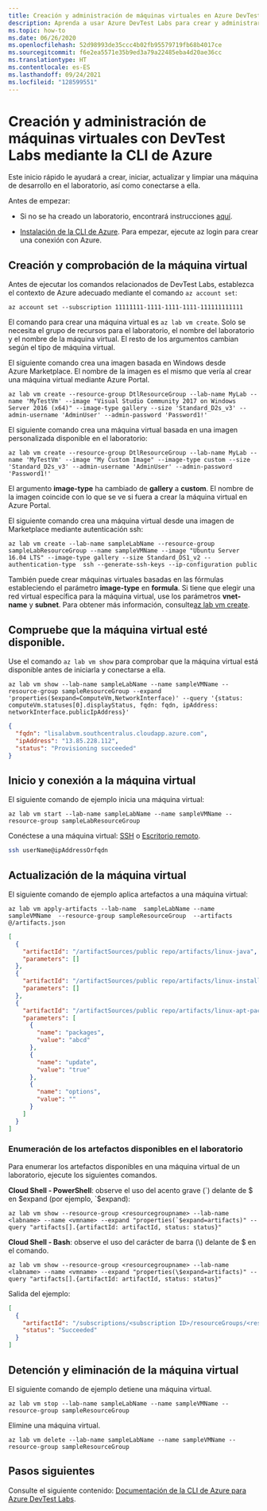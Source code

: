 ```yaml
---
title: Creación y administración de máquinas virtuales en Azure DevTest Labs con la CLI de Azure
description: Aprenda a usar Azure DevTest Labs para crear y administrar máquinas virtuales con la CLI de Azure
ms.topic: how-to
ms.date: 06/26/2020
ms.openlocfilehash: 52d98993de35ccc4b02fb95579719fb68b4017ce
ms.sourcegitcommit: f6e2ea5571e35b9ed3a79a22485eba4d20ae36cc
ms.translationtype: HT
ms.contentlocale: es-ES
ms.lasthandoff: 09/24/2021
ms.locfileid: "128599551"
---
```

# <a name="create-and-manage-virtual-machines-with-devtest-labs-using-the-azure-cli"></a>Creación y administración de máquinas virtuales con DevTest Labs mediante la CLI de Azure
Este inicio rápido le ayudará a crear, iniciar, actualizar y limpiar una máquina de desarrollo en el laboratorio, así como conectarse a ella. 

Antes de empezar:

* Si no se ha creado un laboratorio, encontrará instrucciones [aquí](devtest-lab-create-lab.md).

* [Instalación de la CLI de Azure](/cli/azure/install-azure-cli). Para empezar, ejecute az login para crear una conexión con Azure. 

## <a name="create-and-verify-the-virtual-machine"></a>Creación y comprobación de la máquina virtual 
Antes de ejecutar los comandos relacionados de DevTest Labs, establezca el contexto de Azure adecuado mediante el comando `az account set`:

```azurecli
az account set --subscription 11111111-1111-1111-1111-111111111111
```

El comando para crear una máquina virtual es `az lab vm create`. Solo se necesita el grupo de recursos para el laboratorio, el nombre del laboratorio y el nombre de la máquina virtual. El resto de los argumentos cambian según el tipo de máquina virtual.

El siguiente comando crea una imagen basada en Windows desde Azure Marketplace. El nombre de la imagen es el mismo que vería al crear una máquina virtual mediante Azure Portal. 

```azurecli
az lab vm create --resource-group DtlResourceGroup --lab-name MyLab --name 'MyTestVm' --image "Visual Studio Community 2017 on Windows Server 2016 (x64)" --image-type gallery --size 'Standard_D2s_v3' --admin-username 'AdminUser' --admin-password 'Password1!'
```

El siguiente comando crea una máquina virtual basada en una imagen personalizada disponible en el laboratorio:

```azurecli
az lab vm create --resource-group DtlResourceGroup --lab-name MyLab --name 'MyTestVm' --image "My Custom Image" --image-type custom --size 'Standard_D2s_v3' --admin-username 'AdminUser' --admin-password 'Password1!'
```

El argumento **image-type** ha cambiado de **gallery** a **custom**. El nombre de la imagen coincide con lo que se ve si fuera a crear la máquina virtual en Azure Portal.

El siguiente comando crea una máquina virtual desde una imagen de Marketplace mediante autenticación ssh:

```azurecli
az lab vm create --lab-name sampleLabName --resource-group sampleLabResourceGroup --name sampleVMName --image "Ubuntu Server 16.04 LTS" --image-type gallery --size Standard_DS1_v2 --authentication-type  ssh --generate-ssh-keys --ip-configuration public 
```

También puede crear máquinas virtuales basadas en las fórmulas estableciendo el parámetro **image-type** en **formula**. Si tiene que elegir una red virtual específica para la máquina virtual, use los parámetros **vnet-name** y **subnet**. Para obtener más información, consulte[az lab vm create](/cli/azure/lab/vm#az_lab_vm_create).

## <a name="verify-that-the-vm-is-available"></a>Compruebe que la máquina virtual esté disponible.
Use el comando `az lab vm show` para comprobar que la máquina virtual está disponible antes de iniciarla y conectarse a ella. 

```azurecli
az lab vm show --lab-name sampleLabName --name sampleVMName --resource-group sampleResourceGroup --expand 'properties($expand=ComputeVm,NetworkInterface)' --query '{status: computeVm.statuses[0].displayStatus, fqdn: fqdn, ipAddress: networkInterface.publicIpAddress}'
```
```json
{
  "fqdn": "lisalabvm.southcentralus.cloudapp.azure.com",
  "ipAddress": "13.85.228.112",
  "status": "Provisioning succeeded"
}
```

## <a name="start-and-connect-to-the-virtual-machine"></a>Inicio y conexión a la máquina virtual
El siguiente comando de ejemplo inicia una máquina virtual:

```azurecli
az lab vm start --lab-name sampleLabName --name sampleVMName --resource-group sampleLabResourceGroup
```

Conéctese a una máquina virtual: [SSH](../virtual-machines/linux/mac-create-ssh-keys.md) o [Escritorio remoto](../virtual-machines/windows/connect-logon.md).
```bash
ssh userName@ipAddressOrfqdn 
```

## <a name="update-the-virtual-machine"></a>Actualización de la máquina virtual
El siguiente comando de ejemplo aplica artefactos a una máquina virtual:

```azurecli
az lab vm apply-artifacts --lab-name  sampleLabName --name sampleVMName  --resource-group sampleResourceGroup  --artifacts @/artifacts.json
```

```json
[
  {
    "artifactId": "/artifactSources/public repo/artifacts/linux-java",
    "parameters": []
  },
  {
    "artifactId": "/artifactSources/public repo/artifacts/linux-install-nodejs",
    "parameters": []
  },
  {
    "artifactId": "/artifactSources/public repo/artifacts/linux-apt-package",
    "parameters": [
      {
        "name": "packages",
        "value": "abcd"
      },
      {
        "name": "update",
        "value": "true"
      },
      {
        "name": "options",
        "value": ""
      }
    ]
  } 
]
```

### <a name="list-artifacts-available-in-the-lab"></a>Enumeración de los artefactos disponibles en el laboratorio

Para enumerar los artefactos disponibles en una máquina virtual de un laboratorio, ejecute los siguientes comandos.

**Cloud Shell - PowerShell**: observe el uso del acento grave (\`) delante de $ en $expand (por ejemplo, `$expand):

```azurecli-interactive
az lab vm show --resource-group <resourcegroupname> --lab-name <labname> --name <vmname> --expand "properties(`$expand=artifacts)" --query "artifacts[].{artifactId: artifactId, status: status}"
```

**Cloud Shell - Bash**: observe el uso del carácter de barra (\\) delante de $ en el comando. 

```azurecli-interactive
az lab vm show --resource-group <resourcegroupname> --lab-name <labname> --name <vmname> --expand "properties(\$expand=artifacts)" --query "artifacts[].{artifactId: artifactId, status: status}"
```

Salida del ejemplo: 

```json
[
  {
    "artifactId": "/subscriptions/<subscription ID>/resourceGroups/<resource group name>/providers/Microsoft.DevTestLab/labs/<lab name>/artifactSources/public repo/artifacts/windows-7zip",
    "status": "Succeeded"
  }
]
```

## <a name="stop-and-delete-the-virtual-machine"></a>Detención y eliminación de la máquina virtual    
El siguiente comando de ejemplo detiene una máquina virtual.

```azurecli
az lab vm stop --lab-name sampleLabName --name sampleVMName --resource-group sampleResourceGroup
```

Elimine una máquina virtual.
```azurecli
az lab vm delete --lab-name sampleLabName --name sampleVMName --resource-group sampleResourceGroup
```

## <a name="next-steps"></a>Pasos siguientes
Consulte el siguiente contenido: [Documentación de la CLI de Azure para Azure DevTest Labs](/cli/azure/lab). 
